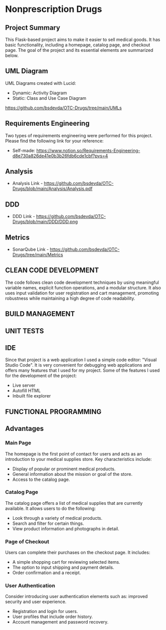 # Nonprescription Drugs

## Project Summary

This Flask-based project aims to make it easier to sell medical goods. It has basic functionality, including a homepage, catalog page, and checkout page. The goal of the project and its essential elements are summarized below.

## UML Diagram
UML Diagrams created with Lucid:
 - Dynamic: Activity Diagram
 - Static: Class and Use Case Diagram

https://github.com/bsdevda/OTC-Drugs/tree/main/UMLs

## Requirements Engineering
Two types of requirements engineering were performed for this project. Please find the following link for your reference:
 - Self-made: https://www.notion.so/Requirements-Engineering-d8e730a826de41e0b3b26fdb6cde1cbf?pvs=4

## Analysis

 - Analysis Link - https://github.com/bsdevda/OTC-Drugs/blob/main/Analysis/Analysis.pdf

## DDD

 - DDD Link - https://github.com/bsdevda/OTC-Drugs/blob/main/DDD/DDD.png

## Metrics

 - SonarQube Link - https://github.com/bsdevda/OTC-Drugs/tree/main/Metrics

## CLEAN CODE DEVELOPMENT
The code follows clean code development techniques by using meaningful variable names, explicit function operations, and a modular structure. It also uses input validation for user registration and cart management, promoting robustness while maintaining a high degree of code readability.

## BUILD MANAGEMENT

## UNIT TESTS

## IDE
Since that project is a web application I used a simple code editor: "Visual Studio Code". It is very convenient for debugging web applications and offers many features that I used for my project.
Some of the features I used for the development of the project:
 - Live server
 - Autofill HTML
 - Inbuilt file explorer

## FUNCTIONAL PROGRAMMING


## Advantages

### Main Page

The homepage is the first point of contact for users and acts as an introduction to your medical supplies store. Key characteristics include:

- Display of popular or prominent medical products.
- General information about the mission or goal of the store.
- Access to the catalog page.

### Catalog Page

The catalog page offers a list of medical supplies that are currently available. It allows users to do the following:

- Look through a variety of medical products.
- Search and filter for certain things.
- View product information and photographs in detail.

### Page of Checkout

Users can complete their purchases on the checkout page. It includes:

- A simple shopping cart for reviewing selected items.
- The option to input shipping and payment details.
- Order confirmation and a receipt.

### User Authentication

Consider introducing user authentication elements such as: improved security and user experience.

- Registration and login for users.
- User profiles that include order history.
- Account management and password recovery.
